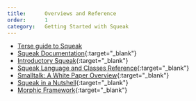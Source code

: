 ```yaml
---
title:      Overviews and Reference
order:      1
category:   Getting Started with Squeak
---
```

* [Terse guide to Squeak](/documentation/terse_guide.html)
* [Squeak Documentation][documentation]{:target="_blank"}
* [Introductory Squeak][introductory]{:target="_blank"}
* [Squeak Language and Classes Reference][references]{:target="_blank"}
* [Smalltalk: A White Paper Overview][overview]{:target="_blank"}
* [Squeak in a Nutshell][nutshell]{:target="_blank"}
* [Morphic Framework][morphic]{:target="_blank"}

[documentation]: http://wiki.squeak.org/squeak/2983
[introductory]: http://www.cosc.canterbury.ac.nz/~wolfgang/cosc205/smalltalk1.html
[overview]: http://www.cs.pdx.edu/~harry/musings/SmalltalkOverview.html
[morphic]: http://wiki.squeak.org/squeak/30
[nutshell]: http://wiki.squeak.org/squeak/3419
[references]: http://wiki.squeak.org/squeak/1859